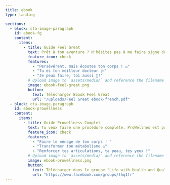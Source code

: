 ```yaml
---
title: ebook
type: landing

sections:
  - block: cta-image-paragraph
    id: ebook-fg
    content:
      items:
        - title: Guide Feel Great 
          text: Prêt à ton aventure ? N'hésites pas à me faire signe de ton avancement !
          feature_icon: check
          features:
            - "Persévérent, mais écoutes ton corps ! ⚖️"
            - "Tu es ton meilleur docteur 🩺"
            - "Je peux faire, toi aussi 💝!"
          # Upload image to `assets/media/` and reference the filename here
          image: ebook-feel-great.png
          button:
            text: Télécharger Ebook Feel Great
            url: "/uploads/Feel Great ebook-french.pdf"
  - block: cta-image-paragraph
    id: ebook-prowellness
    content:
      items:
        - title: Guide Prowellness Complet
          text: Tu veux faire une procédure complète, ProWellnes est pour toi.
          feature_icon: check
          features:
            - "Faire le ménage de ton corps ! "
            - "Transformer ton métabolisme ⚖️"
            - "Renforcer tes articulations, ta peau, tes yeux !"
          # Upload image to `assets/media/` and reference the filename here
          image: ebook-prowellness.png
          button:
            text: Télécharger dans le groupe "Life with Health and Quality"
            url: "https://www.facebook.com/groups/lhq1fr"
---
```




